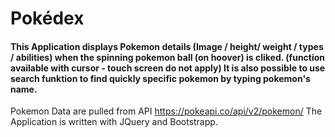# Pokédex

#### This Application displays Pokemon details (Image / height/ weight / types / abilities) when the spinning pokemon ball (on hoover) is cliked. (function available with cursor - touch screen do not apply) It is also possible to use search funktion to find quickly specific pokemon by typing pokemon's name.

 Pokemon Data are pulled from API  https://pokeapi.co/api/v2/pokemon/
 The Application is written with JQuery and Bootstrapp.
